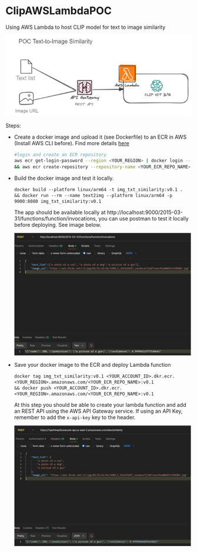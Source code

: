 # ClipAWSLambdaPOC


Using AWS Lambda to host CLIP model for text to image similarity

![img](./images/demo.png)

Steps:

- Create a docker image and upload it (see Dockerfile) to an ECR in AWS (Install AWS CLI before). Find more details [here](https://docs.aws.amazon.com/lambda/latest/dg/python-image.html)

    ```bash
    #login and create an ECR repository
    aws ecr get-login-password --region <YOUR_REGION> | docker login --username AWS --password-stdin <YOUR_ACCOUNT_ID>.dkr.ecr.<YOUR_REGION>.amazonaws.com
    && aws ecr create-repository --repository-name <YOUR_ECR_REPO_NAME> --region <YOUR_REGION> --image-scanning-configuration scanOnPush=true --image-tag-mutability MUTABLE
    ```

- Build the docker image and test it locally.

    ```
    docker build --platform linux/arm64 -t img_txt_similarity:v0.1 .
    && docker run --rm --name text2img --platform linux/arm64 -p 9000:8080 img_txt_similarity:v0.1
    ```

    The app should be available locally at http://localhost:9000/2015-03-31/functions/function/invocations, you can use postman to test it locally before deploying. See image below.

    ![img2](./images/local_test.png)

- Save your docker image to the ECR and deploy Lambda function

    ```
    docker tag img_txt_similarity:v0.1 <YOUR_ACCOUNT_ID>.dkr.ecr.<YOUR_REGION>.amazonaws.com/<YOUR_ECR_REPO_NAME>:v0.1
    && docker push <YOUR_ACCOUNT_ID>.dkr.ecr.<YOUR_REGION>.amazonaws.com/<YOUR_ECR_REPO_NAME>:v0.1
    ```

    At this step you should be able to create your lambda function and add an REST API using the AWS API Gateway service. If using an API Key, remember to add the `x-api-key` key to the header.

    ![img3](./images/local_gateway.png)